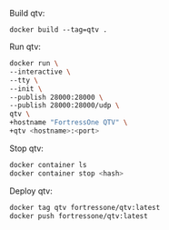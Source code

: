 Build qtv:

```
docker build --tag=qtv .
```


Run qtv:

```sh
docker run \
--interactive \
--tty \
--init \
--publish 28000:28000 \
--publish 28000:28000/udp \
qtv \
+hostname "FortressOne QTV" \
+qtv <hostname>:<port>
```


Stop qtv:

```sh
docker container ls
docker container stop <hash>
```


Deploy qtv:

```sh
docker tag qtv fortressone/qtv:latest
docker push fortressone/qtv:latest
```
